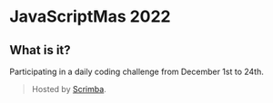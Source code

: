 # JavaScriptMas 2022

## What is it?
Participating in a daily coding challenge from December 1st to 24th.

> Hosted by [Scrimba](https://scrimba.com/learn/javascriptmas).
